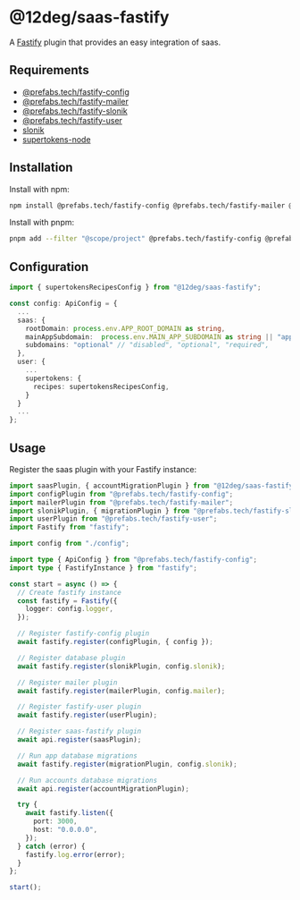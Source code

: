 # @12deg/saas-fastify

A [Fastify](https://github.com/fastify/fastify) plugin that provides an easy integration of saas.

## Requirements

* [@prefabs.tech/fastify-config](https://github.com/prefabs-tech/fastify/tree/main/packages/config)
* [@prefabs.tech/fastify-mailer](https://github.com/prefabs-tech/fastify/tree/main/packages/mailer)
* [@prefabs.tech/fastify-slonik](https://github.com/prefabs-tech/fastify/tree/main/packages/slonik)
* [@prefabs.tech/fastify-user](https://github.com/prefabs-tech/fastify/tree/main/packages/user)
* [slonik](https://github.com/spa5k/fastify-slonik)
* [supertokens-node](https://github.com/supertokens/supertokens-node)

## Installation

Install with npm:

```bash
npm install @prefabs.tech/fastify-config @prefabs.tech/fastify-mailer @prefabs.tech/fastify-slonik @prefabs.tech/fastify-user slonik supertokens-node @12deg/saas-fastify
```

Install with pnpm:

```bash
pnpm add --filter "@scope/project" @prefabs.tech/fastify-config @prefabs.tech/fastify-mailer @prefabs.tech/fastify-slonik @prefabs.tech/fastify-user slonik supertokens-node @12deg/saas-fastify
```

## Configuration

```typescript
import { supertokensRecipesConfig } from "@12deg/saas-fastify";

const config: ApiConfig = {
  ...
  saas: {
    rootDomain: process.env.APP_ROOT_DOMAIN as string,
    mainAppSubdomain:  process.env.MAIN_APP_SUBDOMAIN as string || "app",
    subdomains: "optional" // "disabled", "optional", "required",
  },
  user: {
    ...
    supertokens: {
      recipes: supertokensRecipesConfig,
    }
  } 
  ...
};
```

## Usage

Register the saas plugin with your Fastify instance:

```typescript
import saasPlugin, { accountMigrationPlugin } from "@12deg/saas-fastify";
import configPlugin from "@prefabs.tech/fastify-config";
import mailerPlugin from "@prefabs.tech/fastify-mailer";
import slonikPlugin, { migrationPlugin } from "@prefabs.tech/fastify-slonik";
import userPlugin from "@prefabs.tech/fastify-user";
import Fastify from "fastify";

import config from "./config";

import type { ApiConfig } from "@prefabs.tech/fastify-config";
import type { FastifyInstance } from "fastify";

const start = async () => {
  // Create fastify instance
  const fastify = Fastify({
    logger: config.logger,
  });

  // Register fastify-config plugin
  await fastify.register(configPlugin, { config });

  // Register database plugin
  await fastify.register(slonikPlugin, config.slonik);

  // Register mailer plugin
  await fastify.register(mailerPlugin, config.mailer);

  // Register fastify-user plugin
  await fastify.register(userPlugin);

  // Register saas-fastify plugin
  await api.register(saasPlugin);

  // Run app database migrations
  await fastify.register(migrationPlugin, config.slonik);

  // Run accounts database migrations
  await api.register(accountMigrationPlugin);

  try {
    await fastify.listen({
      port: 3000,
      host: "0.0.0.0",
    });
  } catch (error) {
    fastify.log.error(error);
  }
};

start();
```
